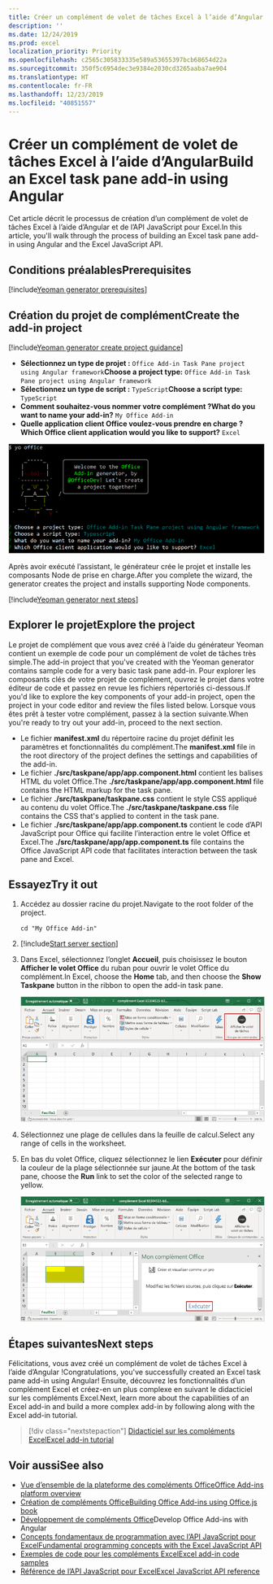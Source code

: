 ```yaml
---
title: Créer un complément de volet de tâches Excel à l’aide d’Angular
description: ''
ms.date: 12/24/2019
ms.prod: excel
localization_priority: Priority
ms.openlocfilehash: c2565c305833335e589a53655397bcb68654d22a
ms.sourcegitcommit: 350f5c6954dec3e9384e2030cd3265aaba7ae904
ms.translationtype: HT
ms.contentlocale: fr-FR
ms.lasthandoff: 12/23/2019
ms.locfileid: "40851557"
---
```

# <a name="build-an-excel-task-pane-add-in-using-angular"></a><span data-ttu-id="27017-102">Créer un complément de volet de tâches Excel à l’aide d’Angular</span><span class="sxs-lookup"><span data-stu-id="27017-102">Build an Excel task pane add-in using Angular</span></span>

<span data-ttu-id="27017-103">Cet article décrit le processus de création d’un complément de volet de tâches Excel à l’aide d’Angular et de l’API JavaScript pour Excel.</span><span class="sxs-lookup"><span data-stu-id="27017-103">In this article, you'll walk through the process of building an Excel task pane add-in using Angular and the Excel JavaScript API.</span></span>

## <a name="prerequisites"></a><span data-ttu-id="27017-104">Conditions préalables</span><span class="sxs-lookup"><span data-stu-id="27017-104">Prerequisites</span></span>

[!include[Yeoman generator prerequisites](../includes/quickstart-yo-prerequisites.md)]

## <a name="create-the-add-in-project"></a><span data-ttu-id="27017-105">Création du projet de complément</span><span class="sxs-lookup"><span data-stu-id="27017-105">Create the add-in project</span></span>

[!include[Yeoman generator create project guidance](../includes/yo-office-command-guidance.md)]

- <span data-ttu-id="27017-106">**Sélectionnez un type de projet :** `Office Add-in Task Pane project using Angular framework`</span><span class="sxs-lookup"><span data-stu-id="27017-106">**Choose a project type:** `Office Add-in Task Pane project using Angular framework`</span></span>
- <span data-ttu-id="27017-107">**Sélectionnez un type de script :** `TypeScript`</span><span class="sxs-lookup"><span data-stu-id="27017-107">**Choose a script type:** `TypeScript`</span></span>
- <span data-ttu-id="27017-108">**Comment souhaitez-vous nommer votre complément ?**</span><span class="sxs-lookup"><span data-stu-id="27017-108">**What do you want to name your add-in?**</span></span> `My Office Add-in`
- <span data-ttu-id="27017-109">**Quelle application client Office voulez-vous prendre en charge ?**</span><span class="sxs-lookup"><span data-stu-id="27017-109">**Which Office client application would you like to support?**</span></span> `Excel`

![Générateur Yeoman](../images/yo-office-excel-angular-2.png)

<span data-ttu-id="27017-111">Après avoir exécuté l’assistant, le générateur crée le projet et installe les composants Node de prise en charge.</span><span class="sxs-lookup"><span data-stu-id="27017-111">After you complete the wizard, the generator creates the project and installs supporting Node components.</span></span>

[!include[Yeoman generator next steps](../includes/yo-office-next-steps.md)]

## <a name="explore-the-project"></a><span data-ttu-id="27017-112">Explorer le projet</span><span class="sxs-lookup"><span data-stu-id="27017-112">Explore the project</span></span>

<span data-ttu-id="27017-113">Le projet de complément que vous avez créé à l’aide du générateur Yeoman contient un exemple de code pour un complément de volet de tâches très simple.</span><span class="sxs-lookup"><span data-stu-id="27017-113">The add-in project that you've created with the Yeoman generator contains sample code for a very basic task pane add-in.</span></span> <span data-ttu-id="27017-114">Pour explorer les composants clés de votre projet de complément, ouvrez le projet dans votre éditeur de code et passez en revue les fichiers répertoriés ci-dessous.</span><span class="sxs-lookup"><span data-stu-id="27017-114">If you'd like to explore the key components of your add-in project, open the project in your code editor and review the files listed below.</span></span> <span data-ttu-id="27017-115">Lorsque vous êtes prêt à tester votre complément, passez à la section suivante.</span><span class="sxs-lookup"><span data-stu-id="27017-115">When you're ready to try out your add-in, proceed to the next section.</span></span>

- <span data-ttu-id="27017-116">Le fichier **manifest.xml** du répertoire racine du projet définit les paramètres et fonctionnalités du complément.</span><span class="sxs-lookup"><span data-stu-id="27017-116">The **manifest.xml** file in the root directory of the project defines the settings and capabilities of the add-in.</span></span>
- <span data-ttu-id="27017-117">Le fichier **./src/taskpane/app/app.component.html** contient les balises HTML du volet Office.</span><span class="sxs-lookup"><span data-stu-id="27017-117">The **./src/taskpane/app/app.component.html** file contains the HTML markup for the task pane.</span></span>
- <span data-ttu-id="27017-118">Le fichier **./src/taskpane/taskpane.css** contient le style CSS appliqué au contenu du volet Office.</span><span class="sxs-lookup"><span data-stu-id="27017-118">The **./src/taskpane/taskpane.css** file contains the CSS that's applied to content in the task pane.</span></span>
- <span data-ttu-id="27017-119">Le fichier **./src/taskpane/app/app.component.ts** contient le code d’API JavaScript pour Office qui facilite l’interaction entre le volet Office et Excel.</span><span class="sxs-lookup"><span data-stu-id="27017-119">The **./src/taskpane/app/app.component.ts** file contains the Office JavaScript API code that facilitates interaction between the task pane and Excel.</span></span>

## <a name="try-it-out"></a><span data-ttu-id="27017-120">Essayez</span><span class="sxs-lookup"><span data-stu-id="27017-120">Try it out</span></span>

1. <span data-ttu-id="27017-121">Accédez au dossier racine du projet.</span><span class="sxs-lookup"><span data-stu-id="27017-121">Navigate to the root folder of the project.</span></span>

    ```command&nbsp;line
    cd "My Office Add-in"
    ```

2. [!include[Start server section](../includes/quickstart-yo-start-server-excel.md)] 

3. <span data-ttu-id="27017-122">Dans Excel, sélectionnez l’onglet **Accueil**, puis choisissez le bouton **Afficher le volet Office** du ruban pour ouvrir le volet Office du complément.</span><span class="sxs-lookup"><span data-stu-id="27017-122">In Excel, choose the **Home** tab, and then choose the **Show Taskpane** button in the ribbon to open the add-in task pane.</span></span>

    ![Bouton Complément Excel](../images/excel-quickstart-addin-3b.png)

4. <span data-ttu-id="27017-124">Sélectionnez une plage de cellules dans la feuille de calcul.</span><span class="sxs-lookup"><span data-stu-id="27017-124">Select any range of cells in the worksheet.</span></span>

5. <span data-ttu-id="27017-125">En bas du volet Office, cliquez sélectionnez le lien **Exécuter** pour définir la couleur de la plage sélectionnée sur jaune.</span><span class="sxs-lookup"><span data-stu-id="27017-125">At the bottom of the task pane, choose the **Run** link to set the color of the selected range to yellow.</span></span>

    ![Complément Excel](../images/excel-quickstart-addin-3c.png)

## <a name="next-steps"></a><span data-ttu-id="27017-127">Étapes suivantes</span><span class="sxs-lookup"><span data-stu-id="27017-127">Next steps</span></span>

<span data-ttu-id="27017-128">Félicitations, vous avez créé un complément de volet de tâches Excel à l’aide d’Angular !</span><span class="sxs-lookup"><span data-stu-id="27017-128">Congratulations, you've successfully created an Excel task pane add-in using Angular!</span></span> <span data-ttu-id="27017-129">Ensuite, découvrez les fonctionnalités d’un complément Excel et créez-en un plus complexe en suivant le didacticiel sur les compléments Excel.</span><span class="sxs-lookup"><span data-stu-id="27017-129">Next, learn more about the capabilities of an Excel add-in and build a more complex add-in by following along with the Excel add-in tutorial.</span></span>

> [!div class="nextstepaction"]
> [<span data-ttu-id="27017-130">Didacticiel sur les compléments Excel</span><span class="sxs-lookup"><span data-stu-id="27017-130">Excel add-in tutorial</span></span>](../tutorials/excel-tutorial.md)

## <a name="see-also"></a><span data-ttu-id="27017-131">Voir aussi</span><span class="sxs-lookup"><span data-stu-id="27017-131">See also</span></span>

* [<span data-ttu-id="27017-132">Vue d’ensemble de la plateforme des compléments Office</span><span class="sxs-lookup"><span data-stu-id="27017-132">Office Add-ins platform overview</span></span>](../overview/office-add-ins.md)
* [<span data-ttu-id="27017-133">Création de compléments Office</span><span class="sxs-lookup"><span data-stu-id="27017-133">Building Office Add-ins using Office.js book</span></span>](../overview/office-add-ins-fundamentals.md)
* <span data-ttu-id="27017-134">[Développement de compléments Office](../develop/develop-overview.md)</span><span class="sxs-lookup"><span data-stu-id="27017-134">[](../develop/develop-overview.md)Develop Office Add-ins with Angular</span></span>
* [<span data-ttu-id="27017-135">Concepts fondamentaux de programmation avec l’API JavaScript pour Excel</span><span class="sxs-lookup"><span data-stu-id="27017-135">Fundamental programming concepts with the Excel JavaScript API</span></span>](../excel/excel-add-ins-core-concepts.md)
* [<span data-ttu-id="27017-136">Exemples de code pour les compléments Excel</span><span class="sxs-lookup"><span data-stu-id="27017-136">Excel add-in code samples</span></span>](https://developer.microsoft.com/office/gallery/?filterBy=Samples,Excel)
* [<span data-ttu-id="27017-137">Référence de l’API JavaScript pour Excel</span><span class="sxs-lookup"><span data-stu-id="27017-137">Excel JavaScript API reference</span></span>](/office/dev/add-ins/reference/overview/excel-add-ins-reference-overview)